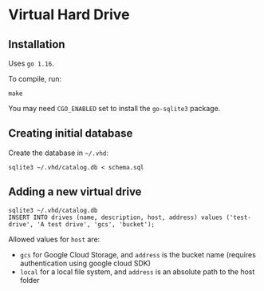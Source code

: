 # Virtual Hard Drive


## Installation

Uses `go 1.16`.

To compile, run:

    make

You may need `CGO_ENABLED` set to install the `go-sqlite3` package.


## Creating initial database

Create the database in `~/.vhd`:

    sqlite3 ~/.vhd/catalog.db < schema.sql
    

## Adding a new virtual drive

    sqlite3 ~/.vhd/catalog.db
    INSERT INTO drives (name, description, host, address) values ('test-drive', 'A test drive', 'gcs', 'bucket');
    
Allowed values for `host` are:
- `gcs` for Google Cloud Storage, and `address` is the bucket name (requires authentication using google cloud SDK)
- `local` for a local file system, and `address` is an absolute path to the host folder
